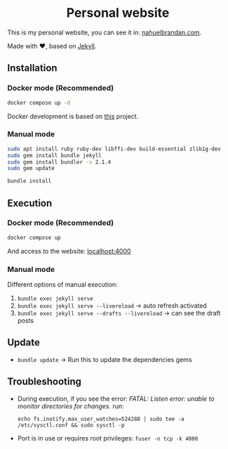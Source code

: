 <h1 align=center>Personal website</h1>

This is my personal website, you can see it in: [nahuelbrandan.com](https://www.nahuelbrandan.com).

Made with :heart:, based on [Jekyll](https://jekyllrb.com/).

## Installation

### Docker mode (Recommended)

```bash
docker compose up -d
```

Docker development is based on [this](https://github.com/BretFisher/jekyll-serve) project.

### Manual mode

```bash
sudo apt install ruby ruby-dev libffi-dev build-essential zlib1g-dev
sudo gem install bundle jekyll
sudo gem install bundler -v 2.1.4
sudo gem update

bundle install
```

## Execution

### Docker mode (Recommended)

```bash
docker compose up
```

And access to the website: [localhost:4000](http://localhost:4000/)

### Manual mode

Different options of manual execution:

1. `bundle exec jekyll serve`
2. `bundle exec jekyll serve --livereload` -> auto refresh activated
3. `bundle exec jekyll serve --drafts --livereload` -> can see the draft posts

## Update

* `bundle update` -> Run this to update the dependencies gems

## Troubleshooting

* During execution, if you see the error: *FATAL: Listen error: unable to monitor directories for changes.* run:

  `echo fs.inotify.max_user_watches=524288 | sudo tee -a /etc/sysctl.conf && sudo sysctl -p`
* Port is in use or requires root privileges: `fuser -n tcp -k 4000`
